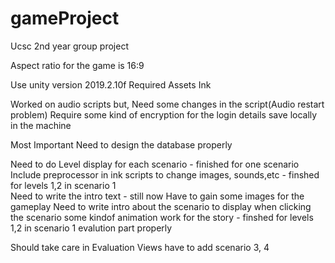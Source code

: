 # gameProject
Ucsc 2nd year group project

Aspect ratio for the game is 16:9

Use unity version 2019.2.10f
Required Assets
  Ink

Worked on audio scripts but, Need some changes in the script(Audio restart problem)
Require some kind of encryption for the login details save locally in the machine

Most Important 
  Need to design the database properly

Need to do
  Level display for each scenario - finished for one scenario  
  Include preprocessor in ink scripts to change images, sounds,etc - finshed for levels 1,2 in scenario 1     
  Need to write the intro text - still now
  Have to gain some images for the gameplay 
  Need to write intro about the scenario to display when clicking the scenario 
  some kindof animation work for the story - finshed for levels 1,2 in scenario 1 
  evalution part properly
  
Should take care in Evaluation Views
  have to add scenario 3, 4

